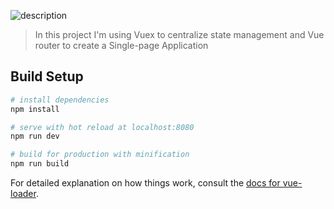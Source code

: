 ![description](https://i.gyazo.com/0df0399f24008098445611b764e70b4c.png "app running")

> In this project I'm using Vuex to centralize state management and Vue router to create a Single-page Application 

## Build Setup

``` bash
# install dependencies
npm install

# serve with hot reload at localhost:8080
npm run dev

# build for production with minification
npm run build
```

For detailed explanation on how things work, consult the [docs for vue-loader](http://vuejs.github.io/vue-loader).
